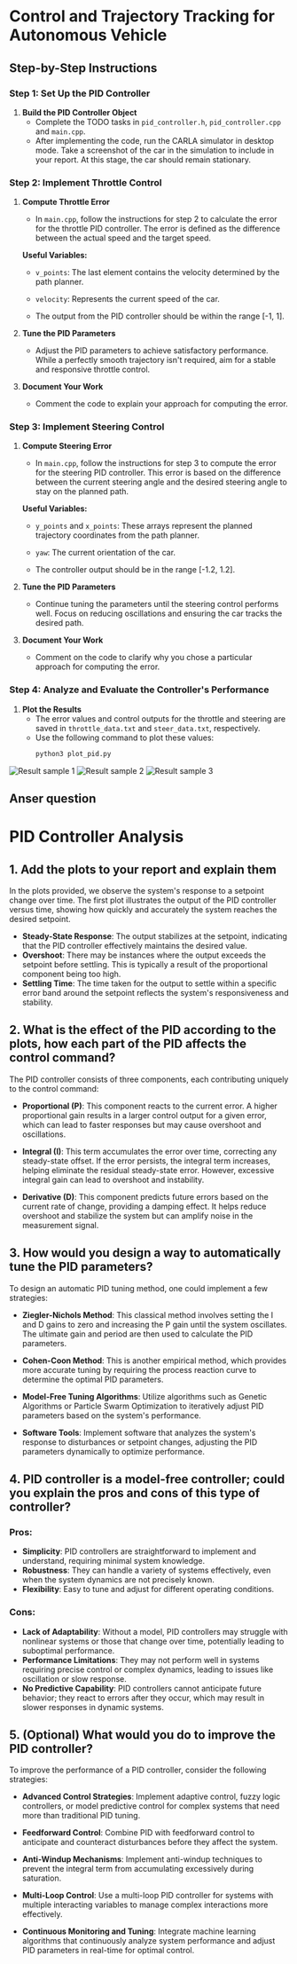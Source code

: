 # Control and Trajectory Tracking for Autonomous Vehicle
## Step-by-Step Instructions

### Step 1: Set Up the PID Controller

1. **Build the PID Controller Object**  
   - Complete the TODO tasks in `pid_controller.h`, `pid_controller.cpp` and `main.cpp`.
   - After implementing the code, run the CARLA simulator in desktop mode. Take a screenshot of the car in the simulation to include in your report. At this stage, the car should remain stationary.

### Step 2: Implement Throttle Control

1. **Compute Throttle Error**  
   - In `main.cpp`, follow the instructions for step 2 to calculate the error for the throttle PID controller. The error is defined as the difference between the actual speed and the target speed.
   
   **Useful Variables:**  
   - `v_points`: The last element contains the velocity determined by the path planner.  
   - `velocity`: Represents the current speed of the car.  
   
   - The output from the PID controller should be within the range [-1, 1].
   
2. **Tune the PID Parameters**  
   - Adjust the PID parameters to achieve satisfactory performance. While a perfectly smooth trajectory isn't required, aim for a stable and responsive throttle control.

3. **Document Your Work**  
   - Comment the code to explain your approach for computing the error.

### Step 3: Implement Steering Control

1. **Compute Steering Error**  
   - In `main.cpp`, follow the instructions for step 3 to compute the error for the steering PID controller. This error is based on the difference between the current steering angle and the desired steering angle to stay on the planned path.
   
   **Useful Variables:**  
   - `y_points` and `x_points`: These arrays represent the planned trajectory coordinates from the path planner.  
   - `yaw`: The current orientation of the car.  
   
   - The controller output should be in the range [-1.2, 1.2].

2. **Tune the PID Parameters**  
   - Continue tuning the parameters until the steering control performs well. Focus on reducing oscillations and ensuring the car tracks the desired path.

3. **Document Your Work**  
   - Comment on the code to clarify why you chose a particular approach for computing the error.

### Step 4: Analyze and Evaluate the Controller's Performance

1. **Plot the Results**  
   - The error values and control outputs for the throttle and steering are saved in `throttle_data.txt` and `steer_data.txt`, respectively.  
   - Use the following command to plot these values:  
     ```bash
     python3 plot_pid.py
      ```
![Result sample 1](project/pid_controller/screenshot/Screenshot%202024-10-13%20071859.png)
![Result sample 2](project/pid_controller/screenshot/Screenshot%202024-10-13%20072254.png)
![Result sample 3](project/pid_controller/screenshot/Screenshot%202024-10-13%20072934.png)

## Anser question
# PID Controller Analysis

## 1. Add the plots to your report and explain them

In the plots provided, we observe the system's response to a setpoint change over time. The first plot illustrates the output of the PID controller versus time, showing how quickly and accurately the system reaches the desired setpoint.

- **Steady-State Response**: The output stabilizes at the setpoint, indicating that the PID controller effectively maintains the desired value.
- **Overshoot**: There may be instances where the output exceeds the setpoint before settling. This is typically a result of the proportional component being too high.
- **Settling Time**: The time taken for the output to settle within a specific error band around the setpoint reflects the system's responsiveness and stability.

## 2. What is the effect of the PID according to the plots, how each part of the PID affects the control command?

The PID controller consists of three components, each contributing uniquely to the control command:

- **Proportional (P)**: This component reacts to the current error. A higher proportional gain results in a larger control output for a given error, which can lead to faster responses but may cause overshoot and oscillations.

- **Integral (I)**: This term accumulates the error over time, correcting any steady-state offset. If the error persists, the integral term increases, helping eliminate the residual steady-state error. However, excessive integral gain can lead to overshoot and instability.

- **Derivative (D)**: This component predicts future errors based on the current rate of change, providing a damping effect. It helps reduce overshoot and stabilize the system but can amplify noise in the measurement signal.

## 3. How would you design a way to automatically tune the PID parameters?

To design an automatic PID tuning method, one could implement a few strategies:

- **Ziegler-Nichols Method**: This classical method involves setting the I and D gains to zero and increasing the P gain until the system oscillates. The ultimate gain and period are then used to calculate the PID parameters.

- **Cohen-Coon Method**: This is another empirical method, which provides more accurate tuning by requiring the process reaction curve to determine the optimal PID parameters.

- **Model-Free Tuning Algorithms**: Utilize algorithms such as Genetic Algorithms or Particle Swarm Optimization to iteratively adjust PID parameters based on the system's performance.

- **Software Tools**: Implement software that analyzes the system's response to disturbances or setpoint changes, adjusting the PID parameters dynamically to optimize performance.

## 4. PID controller is a model-free controller; could you explain the pros and cons of this type of controller?

### Pros:

- **Simplicity**: PID controllers are straightforward to implement and understand, requiring minimal system knowledge.
- **Robustness**: They can handle a variety of systems effectively, even when the system dynamics are not precisely known.
- **Flexibility**: Easy to tune and adjust for different operating conditions.

### Cons:

- **Lack of Adaptability**: Without a model, PID controllers may struggle with nonlinear systems or those that change over time, potentially leading to suboptimal performance.
- **Performance Limitations**: They may not perform well in systems requiring precise control or complex dynamics, leading to issues like oscillation or slow response.
- **No Predictive Capability**: PID controllers cannot anticipate future behavior; they react to errors after they occur, which may result in slower responses in dynamic systems.

## 5. (Optional) What would you do to improve the PID controller?

To improve the performance of a PID controller, consider the following strategies:

- **Advanced Control Strategies**: Implement adaptive control, fuzzy logic controllers, or model predictive control for complex systems that need more than traditional PID tuning.
  
- **Feedforward Control**: Combine PID with feedforward control to anticipate and counteract disturbances before they affect the system.

- **Anti-Windup Mechanisms**: Implement anti-windup techniques to prevent the integral term from accumulating excessively during saturation.

- **Multi-Loop Control**: Use a multi-loop PID controller for systems with multiple interacting variables to manage complex interactions more effectively.

- **Continuous Monitoring and Tuning**: Integrate machine learning algorithms that continuously analyze system performance and adjust PID parameters in real-time for optimal control.


 